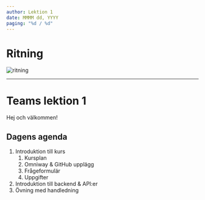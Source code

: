 ```yaml
---
author: Lektion 1
date: MMMM dd, YYYY
paging: "%d / %d"
---
```


# Ritning

![ritning](https://github.com/EVXFEV24-BU2/lektion11/blob/main/webapi.png?raw=true)

---

# Teams lektion 1

Hej och välkommen!

## Dagens agenda

1. Introduktion till kurs
   1. Kursplan
   2. Omniway & GitHub upplägg
   3. Frågeformulär
   4. Uppgifter
2. Introduktion till backend & API:er
3. Övning med handledning
